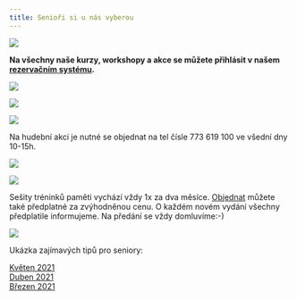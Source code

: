 ```yaml
---
title: Senioři si u nás vyberou
---
```

![](/images/uploads/senior_web-1-.jpg)

**Na všechny naše kurzy, workshopy a akce se můžete přihlásit v našem [rezervačním systému](https://vigvam.webooker.eu/).**

![](/images/uploads/web_aj_senior.jpg)

![](/images/uploads/face.jpg)

![](/images/uploads/baner_hormonalka-3-.jpg)

Na hudební akci je nutné se objednat na tel čísle 773 619 100 ve všední dny 10-15h.

![](/images/uploads/seniori_2022_baner.jpg)

![](/images/uploads/baner_pamet_vig-1-.jpg)

Sešity tréninků paměti vychází  vždy 1x za dva měsíce.   [Objednat](https://vigvam.webooker.eu/Actions) můžete  také předplatné za zvýhodněnou cenu. O každém novém vydání všechny předplatile informujeme.  Na předání se vždy domluvíme:-)

![](/images/uploads/0001-22-.jpg)

Ukázka zajímavých tipů pro seniory:

[Květen 2021](/docs/tipy-seniori-2021-05.pdf)\
[Duben 2021](/docs/tipy-seniori-2021-04.pdf)\
[Březen 2021](/docs/tipy-seniori-2021-03.pdf)